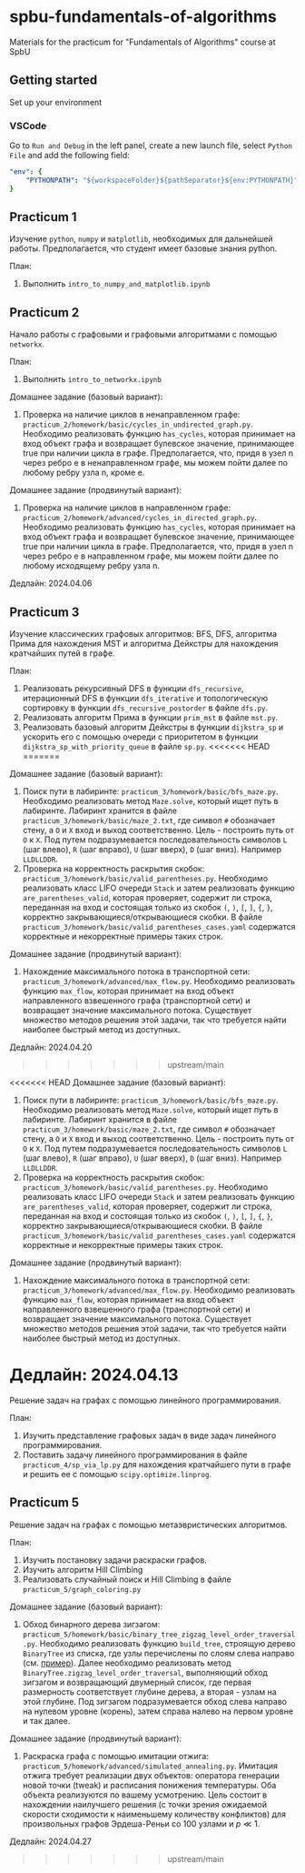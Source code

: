 # spbu-fundamentals-of-algorithms
Materials for the practicum for "Fundamentals of Algorithms" course at SpbU

## Getting started

Set up your environment

### VSCode

Go to `Run and Debug` in the left panel, create a new launch file, select `Python File` and add the following field:
```yaml
"env": {
    "PYTHONPATH": "${workspaceFolder}${pathSeparator}${env:PYTHONPATH}"
}
```

## Practicum 1

Изучение `python`, `numpy` и  `matplotlib`, необходимых для дальнейшей работы. Предполагается, что студент имеет базовые знания python.

План:
1. Выполнить `intro_to_numpy_and_matplotlib.ipynb`

## Practicum 2

Начало работы с графовыми и графовыми алгоритмами с помощью `networkx`.

План:
1. Выполнить `intro_to_networkx.ipynb`

Домашнее задание (базовый вариант):
1. Проверка на наличие циклов в ненаправленном графе: `practicum_2/homework/basic/cycles_in_undirected_graph.py`. Необходимо реализовать функцию `has_cycles`, которая принимает на вход объект графа и возвращает булевское значение, принимающее true при наличии цикла в графе. Предполагается, что, придя в узел n через ребро e в ненаправленном графе, мы можем пойти далее по любому ребру узла n, кроме e.

Домашнее задание (продвинутый вариант):
1. Проверка на наличие циклов в направленном графе: `practicum_2/homework/advanced/cycles_in_directed_graph.py`. Необходимо реализовать функцию `has_cycles`, которая принимает на вход объект графа и возвращает булевское значение, принимающее true при наличии цикла в графе. Предполагается, что, придя в узел n через ребро e в направленном графе, мы можем пойти далее по любому исходящему ребру узла n.

Дедлайн: 2024.04.06

## Practicum 3

Изучение классических графовых алгоритмов: BFS, DFS, алгоритма Прима для нахождения MST и алгоритма Дейкстры для нахождения кратчайших путей в графе. 

План:
1. Реализовать рекурсивный DFS в функции `dfs_recursive`, итерационный DFS в функции `dfs_iterative` и топологическую сортировку в функции `dfs_recursive_postorder` в файле `dfs.py`.
2. Реализовать алгоритм Прима в функции `prim_mst` в файле `mst.py`.
3. Реализовать базовый алгоритм Дейкстры в функции `dijkstra_sp` и ускорить его с помощью очереди с приоритетом в функции `dijkstra_sp_with_priority_queue` в файле `sp.py`.
<<<<<<< HEAD
=======


Домашнее задание (базовый вариант):
1. Поиск пути в лабиринте: `practicum_3/homework/basic/bfs_maze.py`. Необходимо реализовать метод `Maze.solve`, который ищет путь в лабиринте. Лабиринт хранится в файле `practicum_3/homework/basic/maze_2.txt`, где символ `#` обозначает стену, а `O` и `X` вход и выход соответственно. Цель - построить путь от `O` к `X`. Под путем подразумевается последовательность символов `L` (шаг влево), `R` (шаг вправо), `U` (шаг вверх), `D` (шаг вниз). Например `LLDLLDDR`.
2. Проверка на корректность раскрытия скобок: `practicum_3/homework/basic/valid_parentheses.py`. Необходимо реализовать класс LIFO очереди `Stack` и затем реализовать функцию `are_parentheses_valid`, которая проверяет, содержит ли строка, переданная на вход и состоящая только из скобок `(`, `)`, `[`, `]`, `{`, `}`, корректно закрывающиеся/открывающиеся скобки. В файле `practicum_3/homework/basic/valid_parentheses_cases.yaml` содержатся корректные и некорректные примеры таких строк. 

Домашнее задание (продвинутый вариант):
1. Нахождение максимального потока в транспортной сети: `practicum_3/homework/advanced/max_flow.py`. Необходимо реализовать функцию `max_flow`, которая принимает на вход объект направленного взвешенного графа (транспортной сети) и возвращает значение максимального потока. Существует множество методов решения этой задачи, так что требуется найти наиболее быстрый метод из доступных. 

Дедлайн: 2024.04.20
>>>>>>> upstream/main


<<<<<<< HEAD
Домашнее задание (базовый вариант):
1. Поиск пути в лабиринте: `practicum_3/homework/basic/bfs_maze.py`. Необходимо реализовать метод `Maze.solve`, который ищет путь в лабиринте. Лабиринт хранится в файле `practicum_3/homework/basic/maze_2.txt`, где символ `#` обозначает стену, а `O` и `X` вход и выход соответственно. Цель - построить путь от `O` к `X`. Под путем подразумевается последовательность символов `L` (шаг влево), `R` (шаг вправо), `U` (шаг вверх), `D` (шаг вниз). Например `LLDLLDDR`.
2. Проверка на корректность раскрытия скобок: `practicum_3/homework/basic/valid_parentheses.py`. Необходимо реализовать класс LIFO очереди `Stack` и затем реализовать функцию `are_parentheses_valid`, которая проверяет, содержит ли строка, переданная на вход и состоящая только из скобок `(`, `)`, `[`, `]`, `{`, `}`, корректно закрывающиеся/открывающиеся скобки. В файле `practicum_3/homework/basic/valid_parentheses_cases.yaml` содержатся корректные и некорректные примеры таких строк. 

Домашнее задание (продвинутый вариант):
1. Нахождение максимального потока в транспортной сети: `practicum_3/homework/advanced/max_flow.py`. Необходимо реализовать функцию `max_flow`, которая принимает на вход объект направленного взвешенного графа (транспортной сети) и возвращает значение максимального потока. Существует множество методов решения этой задачи, так что требуется найти наиболее быстрый метод из доступных. 

Дедлайн: 2024.04.13
=======
Решение задач на графах с помощью линейного программирования.

План:
1. Изучить представление графовых задач в виде задач линейного программирования.
2. Поставить задачу линейного программирования в файле `practicum_4/sp_via_lp.py` для нахождения кратчайшего пути в графе и решить ее с помощью `scipy.optimize.linprog`.

## Practicum 5

Решение задач на графах с помощью метаэвристических алгоритмов.

План:
1. Изучить постановку задачи раскраски графов.
2. Изучить алгоритм Hill Climbing
3. Реализовать случайный поиск и Hill Climbing в файле `practicum_5/graph_coloring.py`

Домашнее задание (базовый вариант):
1. Обход бинарного дерева зигзагом: `practicum_5/homework/basic/binary_tree_zigzag_level_order_traversal.py`. Необходимо реализовать функцию `build_tree`, строящую дерево `BinaryTree` из списка, где узлы перечислены по слоям слева направо (см. [пример](https://leetcode.com/problems/binary-tree-zigzag-level-order-traversal)). Далее необходимо реализовать метод `BinaryTree.zigzag_level_order_traversal`, выполняющий обход зигзагом и возвращающий двумерный список, где первая размерность соответствует глубине дерева, а вторая - узлам на этой глубине. Под зигзагом подразумевается обход слева направо на нулевом уровне (корень), затем справа налево на первом уровне и так далее.

Домашнее задание (продвинутый вариант):
1. Раскраска графа с помощью имитации отжига: `practicum_5/homework/advanced/simulated_annealing.py`. Имитация отжига требует реализации двух объектов: оператора генерации новой точки (tweak) и расписания понижения температуры. Оба объекта реализуются по вашему усмотрению. Цель состоит в нахождении наилучшего решения (с точки зрения ожидаемой скорости сходимости к наименьшему количеству конфликтов) для произвольных графов Эрдеша-Реньи со 100 узлами и $p \ll 1$.

Дедлайн: 2024.04.27
>>>>>>> upstream/main
